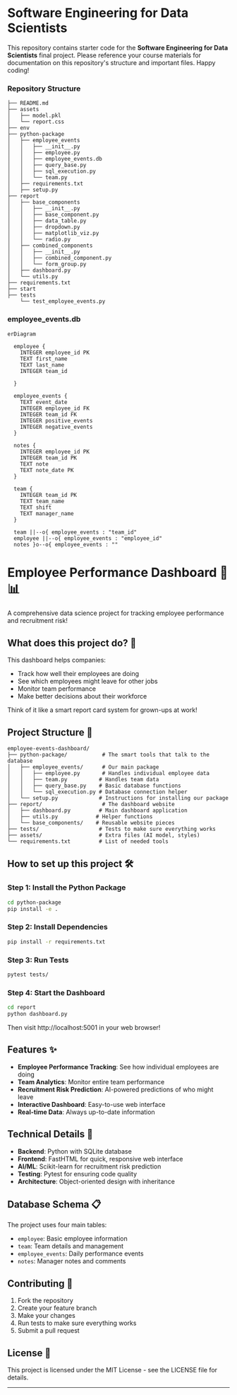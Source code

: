 
# Software Engineering for Data Scientists 

This repository contains starter code for the **Software Engineering for Data Scientists** final project. Please reference your course materials for documentation on this repository's structure and important files. Happy coding!

### Repository Structure
```
├── README.md
├── assets
│   ├── model.pkl
│   └── report.css
├── env
├── python-package
│   ├── employee_events
│   │   ├── __init__.py
│   │   ├── employee.py
│   │   ├── employee_events.db
│   │   ├── query_base.py
│   │   ├── sql_execution.py
│   │   └── team.py
│   ├── requirements.txt
│   ├── setup.py
├── report
│   ├── base_components
│   │   ├── __init__.py
│   │   ├── base_component.py
│   │   ├── data_table.py
│   │   ├── dropdown.py
│   │   ├── matplotlib_viz.py
│   │   └── radio.py
│   ├── combined_components
│   │   ├── __init__.py
│   │   ├── combined_component.py
│   │   └── form_group.py
│   ├── dashboard.py
│   └── utils.py
├── requirements.txt
├── start
├── tests
    └── test_employee_events.py
```

### employee_events.db

```mermaid
erDiagram

  employee {
    INTEGER employee_id PK
    TEXT first_name
    TEXT last_name
    INTEGER team_id
    
  }

  employee_events {
    TEXT event_date
    INTEGER employee_id FK
    INTEGER team_id FK
    INTEGER positive_events
    INTEGER negative_events
  }

  notes {
    INTEGER employee_id PK
    INTEGER team_id PK
    TEXT note
    TEXT note_date PK
  }

  team {
    INTEGER team_id PK
    TEXT team_name
    TEXT shift
    TEXT manager_name
  }

  team ||--o{ employee_events : "team_id"
  employee ||--o{ employee_events : "employee_id"
  notes }o--o{ employee_events : ""
```
# Employee Performance Dashboard 🏢📊

A comprehensive data science project for tracking employee performance and recruitment risk!

## What does this project do? 🤔

This dashboard helps companies:
- Track how well their employees are doing
- See which employees might leave for other jobs
- Monitor team performance
- Make better decisions about their workforce

Think of it like a smart report card system for grown-ups at work!

## Project Structure 📁

```
employee-events-dashboard/
├── python-package/           # The smart tools that talk to the database
│   ├── employee_events/      # Our main package
│   │   ├── employee.py       # Handles individual employee data
│   │   ├── team.py          # Handles team data
│   │   ├── query_base.py    # Basic database functions
│   │   └── sql_execution.py # Database connection helper
│   └── setup.py             # Instructions for installing our package
├── report/                   # The dashboard website
│   ├── dashboard.py         # Main dashboard application
│   ├── utils.py            # Helper functions
│   └── base_components/    # Reusable website pieces
├── tests/                   # Tests to make sure everything works
├── assets/                  # Extra files (AI model, styles)
└── requirements.txt         # List of needed tools
```

## How to set up this project 🛠️

### Step 1: Install the Python Package
```bash
cd python-package
pip install -e .
```

### Step 2: Install Dependencies
```bash
pip install -r requirements.txt
```

### Step 3: Run Tests
```bash
pytest tests/
```

### Step 4: Start the Dashboard
```bash
cd report
python dashboard.py
```

Then visit http://localhost:5001 in your web browser!

## Features ✨

- **Employee Performance Tracking**: See how individual employees are doing
- **Team Analytics**: Monitor entire team performance
- **Recruitment Risk Prediction**: AI-powered predictions of who might leave
- **Interactive Dashboard**: Easy-to-use web interface
- **Real-time Data**: Always up-to-date information

## Technical Details 🔧

- **Backend**: Python with SQLite database
- **Frontend**: FastHTML for quick, responsive web interface
- **AI/ML**: Scikit-learn for recruitment risk prediction
- **Testing**: Pytest for ensuring code quality
- **Architecture**: Object-oriented design with inheritance

## Database Schema 📋

The project uses four main tables:
- `employee`: Basic employee information
- `team`: Team details and management
- `employee_events`: Daily performance events
- `notes`: Manager notes and comments

## Contributing 🤝

1. Fork the repository
2. Create your feature branch
3. Make your changes
4. Run tests to make sure everything works
5. Submit a pull request

## License 📄

This project is licensed under the MIT License - see the LICENSE file for details.

---
